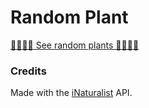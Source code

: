 # Random Plant

[🌱🌲🍅🎲 See random plants 🎲🌺🌵🌿](https://nornagon.github.io/random-plant/)

### Credits

Made with the [iNaturalist](https://www.inaturalist.org/) API.
